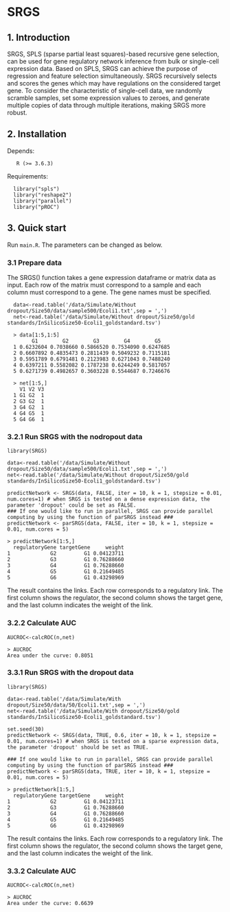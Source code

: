 # SRGS </br> 
## 1. Introduction

SRGS, SPLS (sparse partial least squares)-based recursive gene selection, can be used for gene regulatory network inference from bulk or single-cell expression data. Based on SPLS, SRGS can achieve the purpose of regression and feature selection simultaneously. SRGS recursively selects and scores the genes which may have regulations on the considered target gene. To consider the characteristic of single-cell data, we randomly scramble samples, set some expression values to zeroes, and generate multiple copies of data through multiple iterations, making SRGS more robust.
  
## 2. Installation
Depends: 

       R (>= 3.6.3)   

Requirements: 

      library("spls")
      library("reshape2")
      library("parallel")
      library("pROC")
      
## 3. Quick start

Run `main.R`. The parameters can be changed as below.

### 3.1 Prepare data

The SRGS() function takes a gene expression dataframe or matrix data as input.
Each row of the matrix must correspond to a sample and each column must correspond to a gene.
The gene names must be specified.

      data<-read.table('/data/Simulate/Without dropout/Size50/data/sample500/Ecoli1.txt',sep = ',')
      net<-read.table('/data/Simulate/Without dropout/Size50/gold standards/InSilicoSize50-Ecoli1_goldstandard.tsv')

      > data[1:5,1:5]
            G1        G2        G3        G4        G5
      1 0.6232604 0.7038660 0.5866520 0.7534090 0.6247685
      2 0.6607892 0.4835473 0.2811439 0.5049232 0.7115181
      3 0.5951789 0.6791481 0.2123983 0.6271043 0.7488240
      4 0.6397211 0.5582082 0.1787238 0.6244249 0.5817057
      5 0.6271739 0.4982657 0.3603228 0.5544687 0.7246676
      
      > net[1:5,]
        V1 V2 V3
      1 G1 G2  1
      2 G3 G2  1
      3 G4 G2  1
      4 G4 G5  1
      5 G4 G6  1
      
### 3.2.1 Run SRGS with the nodropout data
   
    library(SRGS)
    
    data<-read.table('/data/Simulate/Without dropout/Size50/data/sample500/Ecoli1.txt',sep = ',')
    net<-read.table('/data/Simulate/Without dropout/Size50/gold standards/InSilicoSize50-Ecoli1_goldstandard.tsv')
    
    predictNetwork <- SRGS(data, FALSE, iter = 10, k = 1, stepsize = 0.01, num.cores=1) # when SRGS is tested on a dense expression data, the parameter 'dropout' could be set as FALSE.
    ### If one would like to run in parallel, SRGS can provide parallel computing by using the function of parSRGS instead ###
    predictNetwork <- parSRGS(data, FALSE, iter = 10, k = 1, stepsize = 0.01, num.cores = 5)
    
    > predictNetwork[1:5,]
      regulatoryGene targetGene     weight
    1             G2         G1 0.04123711
    2             G3         G1 0.76288660
    3             G4         G1 0.76288660
    4             G5         G1 0.21649485
    5             G6         G1 0.43298969
The result contains the links. Each row corresponds to a regulatory link. The first column shows the regulator, the second column shows the target gene, and the last column indicates the weight of the link.

### 3.2.2 Calculate AUC 

    AUCROC<-calcROC(n,net)
    
    > AUCROC
    Area under the curve: 0.8051
    
### 3.3.1 Run SRGS with the dropout data
  
    library(SRGS)
    
    data<-read.table('/data/Simulate/With dropout/Size50/data/50/Ecoli1.txt',sep = ',')
    net<-read.table('/data/Simulate/With dropout/Size50/gold standards/InSilicoSize50-Ecoli1_goldstandard.tsv')
    
    set.seed(30)
    predictNetwork <- SRGS(data, TRUE, 0.6, iter = 10, k = 1, stepsize = 0.01, num.cores=1) # when SRGS is tested on a sparse expression data, the parameter 'dropout' should be set as TRUE.
    
    ### If one would like to run in parallel, SRGS can provide parallel computing by using the function of parSRGS instead ###
    predictNetwork <- parSRGS(data, TRUE, iter = 10, k = 1, stepsize = 0.01, num.cores = 5)
    
    > predictNetwork[1:5,]
      regulatoryGene targetGene     weight
    1             G2         G1 0.04123711
    2             G3         G1 0.76288660
    3             G4         G1 0.76288660
    4             G5         G1 0.21649485
    5             G6         G1 0.43298969
The result contains the links. Each row corresponds to a regulatory link. The first column shows the regulator, the second column shows the target gene, and the last column indicates the weight of the link.   

### 3.3.2 Calculate AUC 
  
    AUCROC<-calcROC(n,net)
    
    > AUCROC
    Area under the curve: 0.6639
